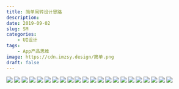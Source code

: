 ```yaml
---
title: 简单周转设计思路
description: 
date: 2019-09-02
slug: SM
categories: 
    - UI设计
tags: 
    - App产品思维
image: https://cdn.imzsy.design/简单.png
draft: false
---
```




![](http://cdn.imzsy.design/Fh24v3zcrbN-VEkOy9POP-4uiYET)
![](http://cdn.imzsy.design/FuSB3-8G2gXlPDayb6VnsPKg_U64)
![](http://cdn.imzsy.design/FhfLYKtQBpo7WSAbBahKd6RQvlTZ)
![](http://cdn.imzsy.design/Fgi7dwMJHenXnbijMNDbxJSd7-VQ)
![](http://cdn.imzsy.design/Flx7F_5S9X7ppixk5d-K0taafhNh)
![](http://cdn.imzsy.design/FoZQN4a5kfE4Pn9PYv_sAPVjjsIS)
![](http://cdn.imzsy.design/FnHNpQPcl4glzS4wRoma6-IoUCxs)
![](http://cdn.imzsy.design/Fj8WardoSmWfWP4z9VEEziq38sDs)
![](http://cdn.imzsy.design/FvvciIg4u4_ps7kCtnklX0jkPD1Y)
![](http://cdn.imzsy.design/Fp9vYyAuXfvA4Oqs2YVtPdfTFII_)
![](http://cdn.imzsy.design/FhmyG7J-_hVmnqha_cTH5mnjrct9)
![](http://cdn.imzsy.design/FvKnSBefk1HTiuxdocbfbKFAPfsJ)
![](http://cdn.imzsy.design/Fsx-gG7Ul_QSaM8Pbz7DtjRpXjk0)
![](http://cdn.imzsy.design/Fn7iTSDdykEAFtPL1TM2GO9KqPuT)
![](http://cdn.imzsy.design/FlIfsV3jsvShX_szfEfuOBi4YT2z)
![](http://cdn.imzsy.design/FtaGqTnkQp4oUvAZFalakjolE2dr)
![](http://cdn.imzsy.design/Fn7nOGLdA0gxR-fBFcJaPqxzr_0Y)
![](http://cdn.imzsy.design/FsB_0cleXwozyhnafUEx7Tc8tEvV)
![](http://cdn.imzsy.design/Fv1KFZFmTSjwwWyGErMAVAyQNlCg)
![](http://cdn.imzsy.design/FgWgWuw3-wJslzOSMLFkzum3rbyp)
![](http://cdn.imzsy.design/FhycpcPSGPfYV3sgWnfJssT4-igb)
![](http://cdn.imzsy.design/FtRVZBivPLYszz5IYg4KTWHATxoq)